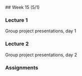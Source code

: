 <div class="week">

<div class="week_heading" markdown="1">
## Week 15 (5/1)
</div>

<div class="column_materials"  markdown="1">

### Lecture 1

Group project presentations, day 1 

### Lecture 2

Group project presentations, day 2 


</div>

<div class="column_assign"  markdown="1">

### Assignments



</div>
</div>
